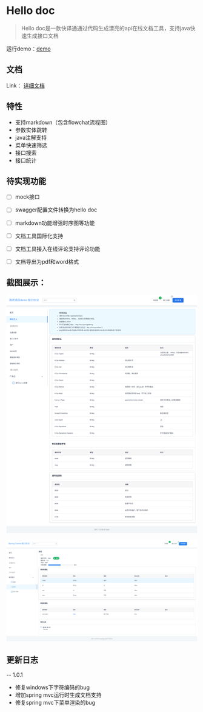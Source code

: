 
# Hello doc


> Hello doc是一款快译通通过代码生成漂亮的api在线文档工具，支持java快速生成接口文档

运行demo：[demo](https://yoqu.gitee.io/hello-doc-demo)

## 文档

Link： [详细文档](https://yoqu.gitee.io/hello-doc/#/guide)


## 特性
* 支持markdown（包含flowchat流程图）
* 参数实体跳转
* java注解支持
* 菜单快速筛选
* 接口搜索
* 接口统计

## 待实现功能
- [ ] mock接口
- [ ] swagger配置文件转换为hello doc
- [ ] markdown功能增强时序图等功能
- [ ] 文档工具国际化支持
- [ ] 文档工具接入在线评论支持评论功能
- [ ] 文档导出为pdf和word格式



## 截图展示：

![demo3](docs/images/demo3.png)

![demo1](docs/images/demo1.png)


## 更新日志

-- 1.0.1

* 修复windows下字符编码的bug
* 增加spring mvc运行时生成文档支持
* 修复spring mvc下菜单渲染的bug
